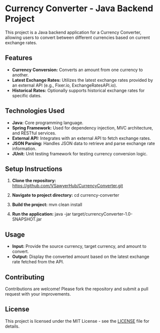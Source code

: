 # Currency Converter - Java Backend Project

This project is a Java backend application for a Currency Converter, allowing users to convert between different currencies based on current exchange rates.

## Features

- **Currency Conversion:** Converts an amount from one currency to another.
- **Latest Exchange Rates:** Utilizes the latest exchange rates provided by an external API (e.g., Fixer.io, ExchangeRatesAPI.io).
- **Historical Rates:** Optionally supports historical exchange rates for specific dates.

## Technologies Used

- **Java:** Core programming language.
- **Spring Framework:** Used for dependency injection, MVC architecture, and RESTful services.
- **External API:** Integrates with an external API to fetch exchange rates.
- **JSON Parsing:** Handles JSON data to retrieve and parse exchange rate information.
- **JUnit:** Unit testing framework for testing currency conversion logic.

## Setup Instructions

1. **Clone the repository:**
https://github.com/VSawyerHub/CurrencyConverter.git

2. **Navigate to project directory:**
cd currency-converter


3. **Build the project:**
mvn clean install


4. **Run the application:**
java -jar target/currencyConverter-1.0-SNAPSHOT.jar


## Usage

- **Input:** Provide the source currency, target currency, and amount to convert.
- **Output:** Display the converted amount based on the latest exchange rate fetched from the API.

## Contributing

Contributions are welcome! Please fork the repository and submit a pull request with your improvements.

## License

This project is licensed under the MIT License - see the [LICENSE](LICENSE) file for details.

